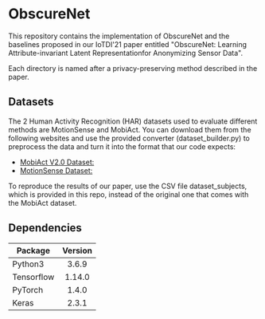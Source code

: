 # ObscureNet
This repository contains the implementation of ObscureNet and the baselines proposed in our IoTDI'21 paper entitled "ObscureNet: Learning Attribute-invariant Latent Representationfor Anonymizing Sensor Data".

Each directory is named after a privacy-preserving method described in the paper.

## Datasets
The 2 Human Activity Recognition (HAR) datasets used to evaluate different methods are MotionSense and MobiAct. 
You can download them from the following websites and use the provided converter (dataset_builder.py) to preprocess the data and turn it into the format that our code expects:
* [MobiAct V2.0 Dataset:](https://bmi.hmu.gr/the-mobifall-and-mobiact-datasets-2)
* [MotionSense Dataset:](https://github.com/mmalekzadeh/motion-sense/tree/master/data)

To reproduce the results of our paper, use the CSV file dataset_subjects, which is provided in this repo, instead of the original one that comes with the MobiAct dataset.

## Dependencies

| Package       | Version       |
| ------------- |:-------------:| 
| Python3       | 3.6.9         |
| Tensorflow    | 1.14.0        |
| PyTorch       | 1.4.0         |
| Keras         | 2.3.1         |
